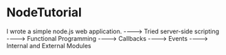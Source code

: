 # NodeTutorial

I wrote a simple node.js web application.
----> Tried server-side scripting
----> Functional Programming
----> Callbacks
----> Events
----> Internal and External Modules
